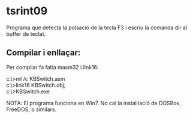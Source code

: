 # tsrint09

Programa que detecta la polsació de la tecla F3 i escriu la comanda dir<cr> al buffer de teclat.

## Compilar i enllaçar:

Per compilar fa falta masm32 i link16:

c:\\>ml /c KBSwitch.asm  
c:\\>link16 KBSwitch.obj;  
c:\\>KBSwitch.exe

NOTA: El programa funciona en Win7. No cal la instal·lació de DOSBox, FreeDOS, o similars.
